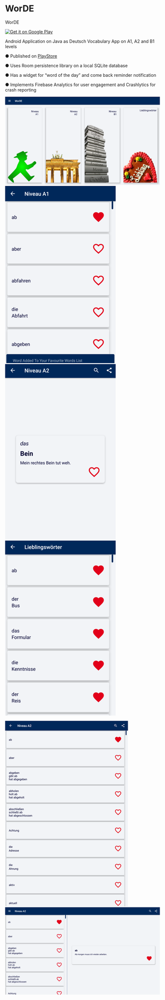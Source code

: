 # WorDE
WorDE

<a href='https://play.google.com/store/apps/details?id=com.WorDE.android.app&pcampaignid=MKT-Other-global-all-co-prtnr-py-PartBadge-Mar2515-1'><img alt='Get it on Google Play' src='https://play.google.com/intl/en_us/badges/images/generic/en_badge_web_generic.png' width='323' height='125'/></a>

Android Application on Java as Deutsch Vocabulary App on A1, A2 and B1 levels

● Published on [PlayStore](https://play.google.com/store/apps/details?id=com.WorDE.android.app)

● Uses Room persistence library on a local SQLite database

● Has a widget for “word of the day” and come back reminder notification

● Implements Firebase Analytics for user engagement and Crashlytics for crash reporting

![TabletMain](TabletMains.png)
![Main](PhoneA1Lists.png)
![Detail](PhoneDetails.png)
![Lieblings](PhoneLieblingss.png)

![TabletMain](TabletA2ListPortraits.png)
![TabletDetail](TabletA2Lists.png)

